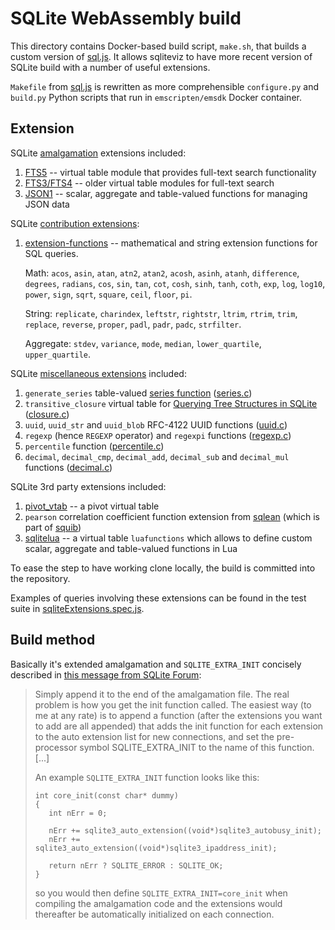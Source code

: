 # SQLite WebAssembly build

This directory contains Docker-based build script, `make.sh`, that builds
a custom version of [sql.js][1]. It allows sqliteviz to have more recent
version of SQLite build with a number of useful extensions.

`Makefile` from [sql.js][1] is rewritten as more comprehensible `configure.py`
 and `build.py` Python scripts that run in `emscripten/emsdk` Docker container.

## Extension

SQLite [amalgamation][2] extensions included:

1. [FTS5][4] -- virtual table module that provides full-text search
   functionality
2. [FTS3/FTS4][15] -- older virtual table modules for full-text search
3. [JSON1][16] -- scalar, aggregate and table-valued functions for managing JSON data

SQLite [contribution extensions][17]:

1. [extension-functions][18] -- mathematical and string extension functions for SQL queries.

   Math: `acos`, `asin`, `atan`, `atn2`, `atan2`, `acosh`, `asinh`, `atanh`, `difference`,
   `degrees`, `radians`, `cos`, `sin`, `tan`, `cot`, `cosh`, `sinh`, `tanh`, `coth`,
   `exp`, `log`, `log10`, `power`, `sign`, `sqrt`, `square`, `ceil`, `floor`, `pi`.

   String: `replicate`, `charindex`, `leftstr`, `rightstr`, `ltrim`, `rtrim`, `trim`,
   `replace`, `reverse`, `proper`, `padl`, `padr`, `padc`, `strfilter`.

   Aggregate: `stdev`, `variance`, `mode`, `median`, `lower_quartile`, `upper_quartile`.

SQLite [miscellaneous extensions][3] included:

1. `generate_series` table-valued [series function][6] ([series.c][7])
2. `transitive_closure` virtual table for
   [Querying Tree Structures in SQLite][11] ([closure.c][8])
3. `uuid`, `uuid_str` and `uuid_blob` RFC-4122 UUID functions ([uuid.c][9])
4. `regexp` (hence `REGEXP` operator) and `regexpi` functions ([regexp.c][10])
5. `percentile` function ([percentile.c][13])
6. `decimal`, `decimal_cmp`, `decimal_add`, `decimal_sub` and `decimal_mul` functions
   ([decimal.c][14])

SQLite 3rd party extensions included:

1. [pivot_vtab][5] -- a pivot virtual table
2. `pearson` correlation coefficient function extension from [sqlean][21]
   (which is part of [squib][20])
3. [sqlitelua][22] -- a virtual table `luafunctions` which allows to define custom scalar,
   aggregate and table-valued functions in Lua

To ease the step to have working clone locally, the build is committed into
the repository.

Examples of queries involving these extensions can be found in the test suite in
[sqliteExtensions.spec.js][19].

## Build method

Basically it's extended amalgamation and `SQLITE_EXTRA_INIT` concisely
described in [this message from SQLite Forum][12]:

> Simply append it to the end of the amalgamation file. The real problem is
> how you get the init function called. The easiest way (to me at any rate) is
> to append a function (after the extensions you want to add are all appended)
> that adds the init function for each extension to the auto extension list
> for new connections, and set the pre-processor symbol SQLITE_EXTRA_INIT to
> the name of this function. [...]
>
> An example `SQLITE_EXTRA_INIT` function looks like this:
>
> ```
> int core_init(const char* dummy)
> {
>    int nErr = 0;
>
>    nErr += sqlite3_auto_extension((void*)sqlite3_autobusy_init);
>    nErr += sqlite3_auto_extension((void*)sqlite3_ipaddress_init);
>
>    return nErr ? SQLITE_ERROR : SQLITE_OK;
> }
> ```
>
> so you would then define `SQLITE_EXTRA_INIT=core_init` when compiling the
> amalgamation code and the extensions would thereafter be automatically
> initialized on each connection.

[1]:  https://github.com/sql-js/sql.js
[2]:  https://sqlite.org/amalgamation.html
[3]:  https://sqlite.org/src/dir?ci=trunk&name=ext/misc
[4]:  https://sqlite.org/fts5.html
[5]:  https://github.com/jakethaw/pivot_vtab
[6]:  https://sqlite.org/series.html
[7]:  https://sqlite.org/src/file/ext/misc/series.c
[8]:  https://sqlite.org/src/file/ext/misc/closure.c
[9]:  https://sqlite.org/src/file/ext/misc/uuid.c
[10]: https://sqlite.org/src/file/ext/misc/regexp.c
[11]: https://charlesleifer.com/blog/querying-tree-structures-in-sqlite-using-python-and-the-transitive-closure-extension/
[12]: https://sqlite.org/forum/forumpost/6ad7d4f4bebe5e06?raw
[13]: https://sqlite.org/src/file/ext/misc/percentile.c
[14]: https://sqlite.org/src/file/ext/misc/decimal.c
[15]: https://sqlite.org/fts3.html
[16]: https://sqlite.org/json1.html
[17]: https://sqlite.org/contrib/
[18]: https://sqlite.org/contrib//download/extension-functions.c?get=25
[19]: https://github.com/lana-k/sqliteviz/blob/master/tests/lib/database/sqliteExtensions.spec.js
[20]: https://github.com/mrwilson/squib/blob/master/pearson.c
[21]: https://github.com/nalgeon/sqlean/blob/incubator/src/pearson.c
[22]: https://github.com/kev82/sqlitelua
